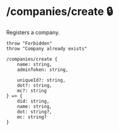 # /companies/create 🔒

Registers a company.

```ejs
throw "Forbidden"
throw "Company already exists"

/companies/create {
    name: string,
    adminToken: string,
    
    uniqueId?: string,
    dot?: string,
    mc?: string
} => {
    did: string,
    name: string,
    dot: string?,
    mc: string?
}
```
